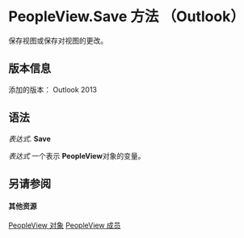 
# PeopleView.Save 方法 （Outlook）
保存视图或保存对视图的更改。

## 版本信息

添加的版本： Outlook 2013


## 语法

 _表达式_. **Save**

 _表达式_ 一个表示 **PeopleView**对象的变量。


## 另请参阅


#### 其他资源


[PeopleView 对象](7b569709-5da8-a950-a0fb-9d64b520a21b.md)
[PeopleView 成员](http://msdn.microsoft.com/library/87b0295a-ab7d-28dd-cdf8-7e4331c3b802%28Office.15%29.aspx)